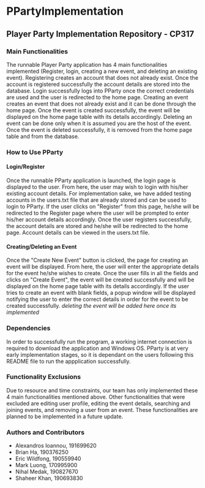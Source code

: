 # PPartyImplementation
## Player Party Implementation Repository - CP317
### Main Functionalities
The runnable Player Party application has 4 main functionalities implemented (Register, login, creating a new event, and deleting an existing event). Registering creates an account that does not already exist. Once the account is registered successfully the account details are stored into the database. Login successfully logs into PParty once the correct credentials are used and the user is redirected to the home page. Creating an event creates an event that does not already exist and it can be done through the home page. Once the event is created successfully, the event will be displayed on the home page table with its details accordingly. Deleting an event can be done only when it is assumed you are the host of the event. Once the event is deleted successfully, it is removed from the home page table and from the database.

### How to Use PParty
#### Login/Register
Once the runnable PParty application is launched, the login page is displayed to the user. From here, the user may wish to login with his/her existing account details. For implementation sake, we have added testing accounts in the users.txt file that are already stored and can be used to login to PParty. If the user clicks on "Register" from this page, he/she will be redirected to the Register page where the user will be prompted to enter his/her account details accordingly. Once the user registers successfully, the account details are stored and he/she will be redirected to the home page. Account details can be viewed in the users.txt file.

#### Creating/Deleting an Event
Once the "Create New Event" button is clicked, the page for creating an event will be displayed. From here, the user will enter the appropriate details for the event he/she wishes to create. Once the user fills in all the fields and clicks on "Create Event", the event will be created successfully and will be displayed on the home page table with its details accordingly. If the user tries to create an event with blank fields, a popup window will be displayed notifying the user to enter the correct details in order for the event to be created successfully. *deleting the event will be added here once its implemented*

### Dependencies
In order to successfully run the program, a working internet connection is required to download the application and Windows OS. PParty is at very early implementation stages, so it is dependant on the users following this README file to run the appplication successfully.

### Functionality Exclusions
Due to resource and time constraints, our team has only implemented these 4 main functionalities mentioned above. Other functionalities that were excluded are editing user profile, editing the event details, searching and joining events, and removing a user from an event. These functionalities are planned to be implemented in a future update.

### Authors and Contributors
- Alexandros Ioannou, 191699620
- Brian Ha, 190376250
- Eric Wildfong, 190559940
- Mark Luong, 170995900
- Nihal Medak, 190827670
- Shaheer Khan, 190693830
